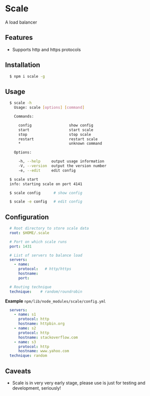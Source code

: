 # Scale
A load balancer

## Features
* Supports http and https protocols

## Installation
```sh
  $ npm i scale -g
```

## Usage
```sh
  $ scale -h
    Usage: scale [options] [command]

    Commands:

      config                 show config
      start                  start scale
      stop                   stop scale
      restart                restart scale
      *                      unknown command

    Options:

      -h, --help     output usage information
      -V, --version  output the version number
      -e, --edit     edit config

  $ scale start
  info: starting scale on port 4141

  $ scale config      # show config

  $ scale -e config   # edit config
```

## Configuration
```yaml
  # Root directory to store scale data
  root: $HOME/.scale

  # Port on which scale runs
  port: 1431

  # List of servers to balance load
  servers:
    - name:
      protocol:   # http/https
      hostname:
      port:

  # Routing technique
  technique:    # random/roundrobin
```

**Example** `npm/lib/node_modules/scale/config.yml`
```yaml
  servers:
    - name: s1
      protocol: http
      hostname: httpbin.org
    - name: s2
      protocol: http
      hostname: stackoverflow.com
    - name: s3
      protocol: http
      hostname: www.yahoo.com
  technique: random
```

## Caveats
* Scale is in very very early stage, please use is just for testing and development, seriously!
